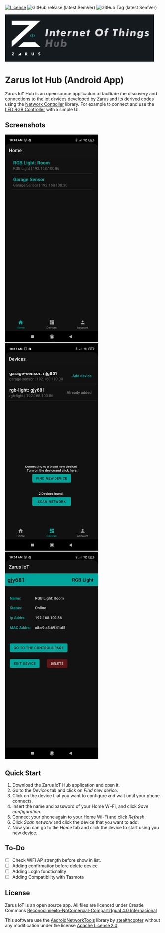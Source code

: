 [![License](https://img.shields.io/badge/license-CC%20BY--NC--SA%204.0-green)](https://creativecommons.org/licenses/by-nc-sa/4.0/deed.es)
![GitHub release (latest SemVer)](https://img.shields.io/github/v/release/AndresDuran53/zarus-iot-app?sort=semver)
![GitHub Tag (latest SemVer)](https://img.shields.io/github/v/tag/AndresDuran53/zarus-iot-app?sort=semver)

<img  width="480" src="/media/iot_hub_banner.png">

# Zarus Iot Hub (Android App)

Zarus IoT Hub is an open source application to facilitate the discovery and connections to the iot devices developed by Zarus and its derived codes using the [Network Controller](https://github.com/AndresDuran53/zarus-network-controller) library.
 For example to connect and use the [LED RGB Controller](https://github.com/AndresDuran53/zarus-rgb-controller/) with a simple UI.

## Screenshots
[<img src="media/Screenshot_home.jpg" alt="Zarus Iot Hub Home" width="300">](media/Screenshot_home.jpg)
[<img src="media/Screenshot_devices.jpg" alt="Zarus Iot Hub Devices" width="300">](media/Screenshot_devices.jpg)
[<img src="media/Screenshot_configuration.jpg" alt="Zarus Iot Hub Configuration" width="300">](media/Screenshot_configuration.jpg)

## Quick Start
1. Download the Zarus IoT Hub application and open it.
2. Go to the *Devices* tab and click on *Find new device*.
3. Click on the device that you want to configure and wait until your phone connects.
4. Insert the name and password of your Home Wi-Fi, and click *Save configuration*.
5. Connect your phone again to your Home Wi-Fi and click *Refresh*.
6. Click *Scan network* and click the device that you want to add.
7. Now you can go to the *Home* tab and click the device to start using you new device.

## To-Do
- [ ] Check WiFi AP strength before show in list.
- [ ] Adding confirmation before delete device
- [ ] Adding LogIn functionality
- [ ] Adding Compatibility with Tasmota

## License

Zarus IoT is an open source app. All files are licenced under Creatie Commons [Reconocimiento-NoComercial-CompartirIgual 4.0 Internacional](https://creativecommons.org/licenses/by-nc-sa/4.0/deed.es)

This software use the [AndroidNetworkTools](https://github.com/stealthcopter/AndroidNetworkTools) library by [stealthcopter](https://github.com/stealthcopter) without any modification under the license [Apache License 2.0](https://www.apache.org/licenses/LICENSE-2.0)

